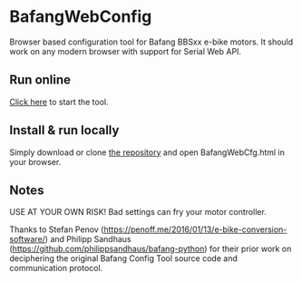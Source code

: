 # BafangWebConfig
Browser based configuration tool for Bafang BBSxx e-bike motors. It should work on any modern browser with support for Serial Web API.

## Run online

[Click here](https://devnotes.kymatica.com/BafangWebConfig/BafangWebCfg.html) to start the tool.

## Install & run locally

Simply download or clone [the repository](https://github.com/lijon/BafangWebConfig) and open BafangWebCfg.html in your browser. 

## Notes

USE AT YOUR OWN RISK! Bad settings can fry your motor controller.

Thanks to Stefan Penov (https://penoff.me/2016/01/13/e-bike-conversion-software/)
and Philipp Sandhaus (https://github.com/philippsandhaus/bafang-python) for their
prior work on deciphering the original Bafang Config Tool source code and
communication protocol.
